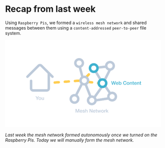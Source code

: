 # Recap from last week

Using `Raspberry Pis`, we formed a `wireless mesh network` and shared messages between them using a `content-addressed` `peer-to-peer` file system.

![Peer-to-peer applications](peer-to-peer-applications.svg)

_Last week the mesh network formed autonomously once we turned on the Raspberry Pis. Today we will manually form the mesh network._
